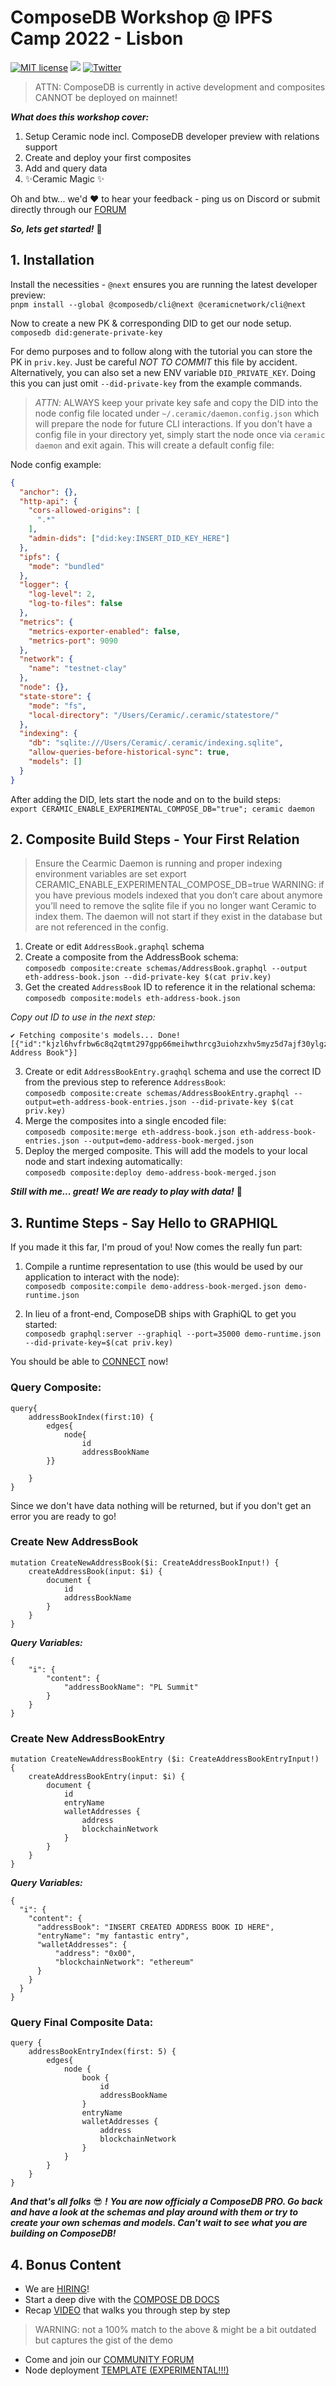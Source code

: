 # ComposeDB Workshop @ IPFS Camp 2022 - Lisbon
[![MIT license](https://img.shields.io/badge/License-MIT-blue.svg)](https://lbesson.mit-license.org/)
[![](https://img.shields.io/badge/Chat%20on-Discord-orange.svg?style=flat)](https://discord.gg/6VRZpGP)
[![Twitter](https://img.shields.io/twitter/follow/ceramicnetwork?label=Follow&style=social)](https://twitter.com/ceramicnetwork)
> ATTN: ComposeDB is currently in active development and composites CANNOT be deployed on mainnet!

***What does this workshop cover:***
1. Setup Ceramic node incl. ComposeDB developer preview with relations support
2. Create and deploy your first composites
3. Add and query data
4. ✨Ceramic Magic ✨

Oh and btw... we'd ❤️ to hear your feedback - ping us on Discord or submit directly through our [FORUM](https://forum.ceramic.network/c/feedback-on-ceramic/10)

***So, lets get started!*** 🚀

## 1. Installation

Install the necessities - `@next` ensures you are running the latest developer preview:\
`pnpm install --global @composedb/cli@next @ceramicnetwork/cli@next`

Now to create a new PK & corresponding DID to get our node setup. \
`composedb did:generate-private-key` 

For demo purposes and to follow along with the tutorial you can store the PK in `priv.key`. Just be careful *NOT TO COMMIT* this file by accident. Alternatively, you can also set a new ENV variable `DID_PRIVATE_KEY`. Doing this you can just omit `--did-private-key` from the example commands.

> *ATTN*: ALWAYS keep your private key safe and copy the DID into the node config file located under `~/.ceramic/daemon.config.json` which will prepare the node for future CLI interactions. If you don't have a config file in your directory yet, simply start the node once via `ceramic daemon` and exit again. This will create a default config file:

Node config example:

```json
{
  "anchor": {},
  "http-api": {
    "cors-allowed-origins": [
      ".*"
    ],
    "admin-dids": ["did:key:INSERT_DID_KEY_HERE"]
  },
  "ipfs": {
    "mode": "bundled"
  },
  "logger": {
    "log-level": 2,
    "log-to-files": false
  },
  "metrics": {
    "metrics-exporter-enabled": false,
    "metrics-port": 9090
  },
  "network": {
    "name": "testnet-clay"
  },
  "node": {},
  "state-store": {
    "mode": "fs",
    "local-directory": "/Users/Ceramic/.ceramic/statestore/"
  },
  "indexing": {
    "db": "sqlite:///Users/Ceramic/.ceramic/indexing.sqlite",
    "allow-queries-before-historical-sync": true,
    "models": []
  }
}
```

After adding the DID, lets start the node and on to the build steps: \
`export CERAMIC_ENABLE_EXPERIMENTAL_COMPOSE_DB="true"; ceramic daemon`

## 2. Composite Build Steps - Your First Relation
> Ensure the Cearmic Daemon is running and proper indexing environment variables are set export CERAMIC_ENABLE_EXPERIMENTAL_COMPOSE_DB=true WARNING: if you have previous models indexed that you don’t care about anymore you’ll need to remove the sqlite file if you no longer want Ceramic to index them. The daemon will not start if they exist in the database but are not referenced in the config.

1. Create or edit `AddressBook.graphql` schema
2. Create a composite from the AddressBook schema: \
`composedb composite:create schemas/AddressBook.graphql --output eth-address-book.json --did-private-key $(cat priv.key)`
3. Get the created `AddressBook` ID to reference it in the relational schema: \
`composedb composite:models eth-address-book.json`

*Copy out ID to use in the next step:*
```
✔ Fetching composite's models... Done!
[{"id":"kjzl6hvfrbw6c8q2qtmt297gpp66meihwthrcg3uiohzxhv5myz5d7ajf30ylgz","name":"AddressBook","description":"Simple Address Book"}]
```
3. Create or edit `AddressBookEntry.graqhql` schema and use the correct ID from the previous step to reference `AddressBook`: \
`composedb composite:create schemas/AddressBookEntry.graphql --output=eth-address-book-entries.json --did-private-key $(cat priv.key)`
4. Merge the composites into a single encoded file: \
`composedb composite:merge eth-address-book.json eth-address-book-entries.json --output=demo-address-book-merged.json`
5. Deploy the merged composite. This will add the models to your local node and start indexing automatically: \
`composedb composite:deploy demo-address-book-merged.json`

***Still with me... great! We are ready to play with data!*** 🙌

## 3. Runtime Steps - Say Hello to GRAPHIQL

If you made it this far, I'm proud of you! Now comes the really fun part:

1. Compile a runtime representation to use (this would be used by our application to interact with the node): \
`composedb composite:compile demo-address-book-merged.json demo-runtime.json`

2. In lieu of a front-end, ComposeDB ships with GraphiQL to get you started: \
`composedb graphql:server --graphiql --port=35000 demo-runtime.json --did-private-key=$(cat priv.key)`

You should be able to [CONNECT](http://localhost:35000/graphql) now!

### Query Composite:
```
query{
    addressBookIndex(first:10) {
        edges{
            node{
                id
                addressBookName
        }}
    
    }
}
```
Since we don't have data nothing will be returned, but if you don't get an error you are ready to go!

### Create New AddressBook
```
mutation CreateNewAddressBook($i: CreateAddressBookInput!) {
    createAddressBook(input: $i) {
        document {
            id
            addressBookName
        }
    }
}
```

***Query Variables:***
```
{
    "i": {
        "content": {
            "addressBookName": "PL Summit"
        }
    }
}
```


### Create New AddressBookEntry

```
mutation CreateNewAddressBookEntry ($i: CreateAddressBookEntryInput!) {
    createAddressBookEntry(input: $i) {
        document {
            id
            entryName
            walletAddresses {
                address
                blockchainNetwork
            }
        }
    }
}
```

***Query Variables:***
```
{
  "i": {
    "content": {
      "addressBook": "INSERT CREATED ADDRESS BOOK ID HERE",
      "entryName": "my fantastic entry",
      "walletAddresses": {
          "address": "0x00",
          "blockchainNetwork": "ethereum"
      }
    }
  }
}
```

### Query Final Composite Data:
```
query {
    addressBookEntryIndex(first: 5) {
        edges{
            node {
                book {
                    id
                    addressBookName
                }
                entryName
                walletAddresses {
                    address
                    blockchainNetwork
                }
            }
        }
    }
}
```

***And that's all folks*** 😎 ***!*** ***You are now officialy a ComposeDB PRO. Go back and have a look at the schemas and play around with them or try to create your own schemas and models. Can't wait to see what you are building on ComposeDB!***

## 4. Bonus Content

- We are [HIRING](https://jobs.lever.co/3box)!
- Start a deep dive with the [COMPOSE DB DOCS](https://composedb.js.org)
- Recap [VIDEO](https://drive.google.com/file/d/1X6KCKLWXj6r8XKZlKic1rpomHJBZGxP6/view?usp=sharing) that walks you through step by step
> WARNING: not a 100% match to the above & might be a bit outdated but captures the gist of the demo
- Come and join our [COMMUNITY FORUM](https://forum.ceramic.network)
- Node deployment [TEMPLATE (EXPERIMENTAL!!!)](https://github.com/ceramicstudio/ceramic-infra-poc)